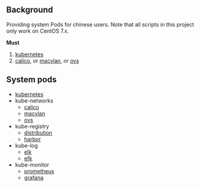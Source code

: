 ## Background

   Providing system Pods for chinese users. Note that all scripts in this project only work on CentOS 7.x.
   
   
   **Must**
   1. [kubernetes](kubernetes)
   2. [calico](kube-networks/calico), or [macvlan](kube-networks/macvlan), or [ovs](kube-networks/ovs)
   
## System pods  

- [kubernetes](kubernetes)
- kube-networks
  - [calico](kube-networks/calico)
  - [macvlan](kube-networks/macvlan)
  - [ovs](kube-networks/ovs)
- kube-registry
  - [distribution](kube-registry/distribution)
  - [harbor](kube-registry/habor)
- kube-log
  - [elk](kube-logs/elk)
  - [efk](kube-log/efk)
- kube-monitor
  - [prometheus](kube-monitor/prometheus)
  - [grafana](kube-monitor/grafana)
